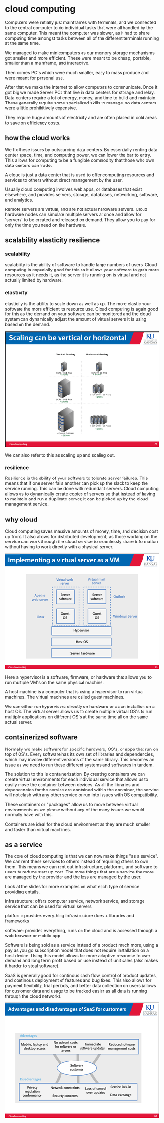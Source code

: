# cloud computing 

Computers were initially just mainframes with terminals, and we connected to the central computer to do individual tasks that were all handled by the same computer. This meant the computer was slower, as it had to share computing time amongst tasks between all of the different terminals running at the same time. 

We managed to make minicomputers as our memory storage mechanisms got smaller and more efficient. These were meant to be cheap, portable, smaller than a mainframe, and interactive. 

Then comes PC's which were much smaller, easy to mass produce and were meant for personal use. 

After that we make the internet to allow computers to communicate. Once it got big we made Server PCs that live in data centers for storage and relay. Data centers require a lot of energy, money, and time to build and maintain. These generally require some specialized skills to manage, so data centers were a little prohibitively expensive. 

They require huge amounts of electricity and are often placed in cold areas to save on efficiency costs. 

## how the cloud works 

We fix these issues by outsourcing data centers. By essentially renting data center space, time, and computing power, we can lower the bar to entry. This allows for computing to be a fungible commodity that those who own data centers can trade. 

A cloud is just a data center that is used to offer computing resources and services to others without direct management by the user. 

Usually cloud computing involves web apps, or databases that exist elsewhere, and provides servers, storage, databases, networking, software, and analytics. 

Remote servers are virtual, and are not actual hardware servers. Cloud hardware nodes can simulate multiple servers at once and allow for 'servers' to be created and released on demand. They allow you to pay for only the time you need on the hardware.

## scalability elasticity resilience 

### scalability 

scalability is the ability of software to handle large numbers of users. Cloud computing is especially good for this as it allows your software to grab more resources as it needs it, as the server it is running on is virtual and not actually limited by hardware. 


### elasticity 

elasticity is the ability to scale down as well as up. The more elastic your software the more efficient its resource use. Cloud computing is again good for this as the demand on your software can be monitored and the cloud systam can dynamically adjust the amount of virtual servers it is using based on the demand. 

![scaling](image-58.png)

We can also refer to this as scaling up and scaling out. 


### resilience 
Resilience is the ability of your software to tolerate server failures. This means that if one server fails another can pick up the slack to keep the service running. This can be done with redundant servers. Cloud computing allows us to dynamically create copies of servers so that instead of having to maintain and run a duplicate server, it can be picked up by the cloud management service. 



## why cloud 

Cloud computing saves massive amounts of money, time, and decision cost up front. It also allows for distributed development, as those working on the service can work through the cloud service to seamlessly share information without having to work directly with a physical server. 


![VM](image-59.png)

Here a hypervisor is a software, firmware, or hardware that allows you to run multiple VM's on the same physical machine. 

A host machine is a computer that is using a hypervisor to run virtual machines. The virtual machines are called guest machines. 

We can either run hypervisors directly on hardware or as an installion on a host OS. The virtual server allows us to create multiple virtual OS's to run multiple applications on different OS's at the same time all on the same actual server. 

## containerized software 

Normally we make software for specific hardware, OS's, or apps that run on top of OS's. Every software has its own set of libraries and dependencies, which may involve different versions of the same library. This becomes an issue as we need to run these different systems and softwares in tandem. 

The solution to this is containerization. By creating containers we can create virtual environments for each individual service that allows us to easily move the container between devices. As all the libraries and dependencies for the service are contained within the container, the service will not clash with any other service or run into issues with OS compatibility. 

These containers or "packages" allow us to move between virtual environments as we please without any of the many issues we would normally have with this. 

Containers are ideal for the cloud environment as they are much smaller and faster than virtual machines. 


## as a service 

The core of cloud computing is that we can now make things "as a service". We can rent these services to others instead of requiring others to own them. This means we can rent out infrastructure, platforms, and software to users to reduce start up cost. The more things that are a service the more are managed by the provider and the less are managed by the user. 

Look at the slides for more examples on what each type of service providing entails. 


infrastructure: 
offers computer service, network service, and storage service that can be used for virtual servers 

platform: 
provides everything infrastructure does + libraries and frameworks 

software:
provides everything, runs on the cloud and is accessed through a web browser or mobile app 


Software is being sold as a service instead of a product much more, using a pay as you go subscription model that does not require installation on a host device. Using this model allows for more adaptive response to user demand and long term profit based on use instead of unit sales (also makes it harder to steal software). 

SaaS is generally good for continous cash flow, control of product updates, and continous deployment of features and bug fixes. This also allows for payment flexibility, trial periods, and better data collection on users (allows for customer data and usage to be tracked easier as all data is running through the cloud network). 

![prosncons](image-60.png)





